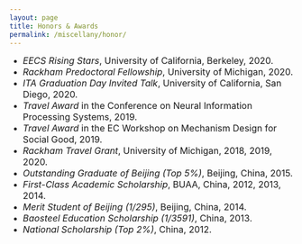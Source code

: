 ```yaml
---
layout: page
title: Honors & Awards
permalink: /miscellany/honor/
---
```


<ul>
        <li><font size="3"> <i>EECS Rising Stars</i>, University of California, Berkeley, 2020.</font></li>
        <li><font size="3"> <i>Rackham Predoctoral Fellowship</i>, University of Michigan, 2020.</font></li>
        <li><font size="3"> <i>ITA Graduation Day Invited Talk</i>, University of California, San Diego, 2020.</font></li>
        <li><font size="3"> <i>Travel Award</i> in the Conference on Neural Information Processing Systems, 2019.</font></li>
        <li><font size="3"> <i>Travel Award</i> in the EC Workshop on Mechanism Design for Social Good, 2019.</font></li>
        <li><font size="3"> <i>Rackham Travel Grant</i>, University of Michigan, 2018, 2019, 2020.</font></li>
        <li><font size="3"> <i>Outstanding Graduate of Beijing (Top 5%)</i>, Beijing, China, 2015.</font></li>
        <li><font size="3"> <i>First-Class Academic Scholarship</i>, BUAA, China, 2012, 2013, 2014.</font></li>
        <li><font size="3"> <i>Merit Student of Beijing (1/295)</i>, Beijing, China, 2014.</font></li>
        <li><font size="3"> <i>Baosteel Education Scholarship (1/3591)</i>, China, 2013.</font></li>
        <li><font size="3"> <i>National Scholarship (Top 2%)</i>, China, 2012.</font></li>
     </ul>